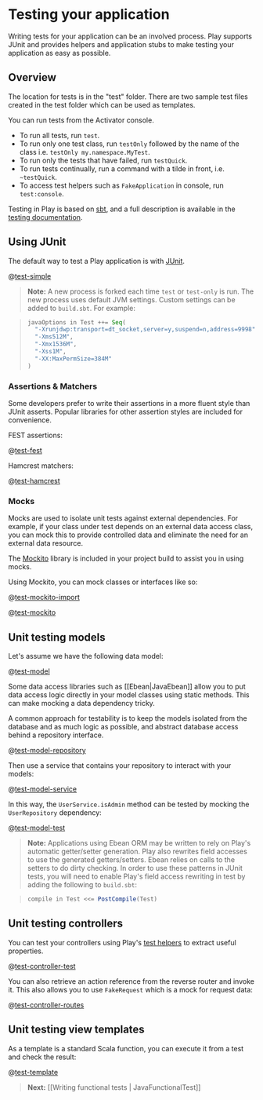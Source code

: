 <!--- Copyright (C) 2009-2013 Typesafe Inc. <http://www.typesafe.com> -->
# Testing your application

Writing tests for your application can be an involved process. Play supports JUnit and provides helpers and application stubs to make testing your application as easy as possible.

## Overview

The location for tests is in the "test" folder. There are two sample test files created in the test folder which can be used as templates.

You can run tests from the Activator console.

* To run all tests, run `test`.
* To run only one test class, run `testOnly` followed by the name of the class i.e. `testOnly my.namespace.MyTest`.
* To run only the tests that have failed, run `testQuick`.
* To run tests continually, run a command with a tilde in front, i.e. `~testQuick`.
* To access test helpers such as `FakeApplication` in console, run `test:console`.

Testing in Play is based on [sbt](http://www.scala-sbt.org/), and a full description is available in the [testing documentation](http://www.scala-sbt.org/release/docs/Detailed-Topics/Testing.html).

## Using JUnit

The default way to test a Play application is with [JUnit](http://www.junit.org/).

@[test-simple](code/javaguide/tests/SimpleTest.java)

> **Note:** A new process is forked each time `test` or `test-only` is run.  The new process uses default JVM settings.  Custom settings can be added to `build.sbt`.  For example:

> ```scala
> javaOptions in Test ++= Seq(
>   "-Xrunjdwp:transport=dt_socket,server=y,suspend=n,address=9998",
>   "-Xms512M",
>   "-Xmx1536M",
>   "-Xss1M",
>   "-XX:MaxPermSize=384M"
> )
> ```

### Assertions & Matchers

Some developers prefer to write their assertions in a more fluent style than JUnit asserts. Popular libraries for other assertion styles are included for convenience. 

FEST assertions:

@[test-fest](code/javaguide/tests/FestTest.java)

Hamcrest matchers:

@[test-hamcrest](code/javaguide/tests/HamcrestTest.java)

### Mocks

Mocks are used to isolate unit tests against external dependencies. For example, if your class under test depends on an external data access class, you can mock this to provide controlled data and eliminate the need for an external data resource.

The [Mockito](https://github.com/mockito/mockito) library is included in your project build to assist you in using mocks.

Using Mockito, you can mock classes or interfaces like so:

@[test-mockito-import](code/javaguide/tests/MockitoTest.java)

@[test-mockito](code/javaguide/tests/MockitoTest.java)

## Unit testing models

Let's assume we have the following data model:

@[test-model](code/javaguide/tests/ModelTest.java)

Some data access libraries such as [[Ebean|JavaEbean]] allow you to put data access logic directly in your model classes using static methods. This can make mocking a data dependency tricky.

A common approach for testability is to keep the models isolated from the database and as much logic as possible, and abstract database access behind a repository interface.

@[test-model-repository](code/javaguide/tests/ModelTest.java)

Then use a service that contains your repository to interact with your models:

@[test-model-service](code/javaguide/tests/ModelTest.java)

In this way, the `UserService.isAdmin` method can be tested by mocking the `UserRepository` dependency:

@[test-model-test](code/javaguide/tests/ModelTest.java)

> **Note:** Applications using Ebean ORM may be written to rely on Play's automatic getter/setter generation.  Play also rewrites field accesses to use the generated getters/setters.  Ebean relies on calls to the setters to do dirty checking.  In order to use these patterns in JUnit tests, you will need to enable Play's field access rewriting in test by adding the following to `build.sbt`:

> ```scala
> compile in Test <<= PostCompile(Test)
> ```

## Unit testing controllers

You can test your controllers using Play's [test helpers](api/java/play/test/Helpers.html) to extract useful properties. 

@[test-controller-test](code/javaguide/tests/ApplicationTest.java)

You can also retrieve an action reference from the reverse router and invoke it. This also allows you to use `FakeRequest` which is a mock for request data:

@[test-controller-routes](code/javaguide/tests/ApplicationTest.java)

## Unit testing view templates

As a template is a standard Scala function, you can execute it from a test and check the result:

@[test-template](code/javaguide/tests/ApplicationTest.java)

> **Next:** [[Writing functional tests | JavaFunctionalTest]]
